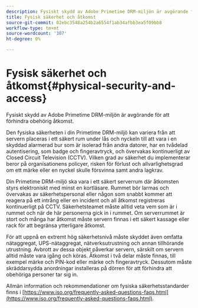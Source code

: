 ```yaml
---
description: Fysiskt skydd av Adobe Primetime DRM-miljön är avgörande för att förhindra obehörig åtkomst.
title: Fysisk säkerhet och åtkomst
source-git-commit: 02ebc3548a254b2a6554f1ab34afbb3ea5f09bb8
workflow-type: tm+mt
source-wordcount: '307'
ht-degree: 0%

---
```


# Fysisk säkerhet och åtkomst{#physical-security-and-access}

Fysiskt skydd av Adobe Primetime DRM-miljön är avgörande för att förhindra obehörig åtkomst.

Den fysiska säkerheten i din Primetime DRM-miljö kan variera från att servern placeras i ett säkert rum under lås och nyckeln till att vara i en skyddad alarmerad bur som är isolerad från andra datorer, har en tvådelad autentisering, som badge och fingeravtryck, och övervakas kontinuerligt av Closed Circuit Television (CCTV). Vilken grad av säkerhet du implementerar beror på organisationens policyer, risken för förlust och allvarlighetsgrad om ett märke eller en nyckel skulle försvinna samt andra lagkrav.

Din Primetime DRM-miljö ska vara i ett säkert serverrum där åtkomsten styrs elektroniskt med minst en kortläsare. Rummet bör larmas och övervakas av säkerhetspersonal eller någon som snabbt kommer att reagera på ett intrång eller en incident och all åtkomst registreras kontinuerligt på CCTV. Säkerhetsteamet måste alltid veta vem som är i rummet och när de här personerna gick in i rummet. Om serverrummet är stort och många har åtkomst måste servern finnas i ett säkert kassage eller rack för att begränsa ytterligare åtkomst.

För att uppnå en extremt hög säkerhetsnivå måste skyddet även omfatta nätaggregat, UPS-nätaggregat, nätverksutrustning och annan tillhörande utrustning. Avbrott av dessa objekt påverkar servern, särskilt om servern alltid måste vara igång och köras. Åtkomst i två delar måste finnas, till exempel märke och PIN-kod eller märke och fingeravtryck. Dessutom måste skräddarsydda anordningar installeras på dörren för att förhindra att obehöriga personer tar sig in.

Allmän information och rekommendationer om fysiska säkerhetsstandarder finns i [https://www.iso.org/frequently-asked-questions-faqs.html](https://www.iso.org/frequently-asked-questions-faqs.html).
